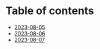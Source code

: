 # Table of contents

- [2023-08-05](./2023-08-05.md)
- [2023-08-06](./2023-08-06.md)
- [2023-08-07](./2023-08-07.md)

